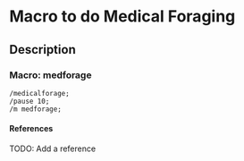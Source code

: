 # Macro to do Medical Foraging

## Description


### Macro: medforage

```text
/medicalforage;
/pause 10;
/m medforage;
```

#### References
TODO: Add a reference
